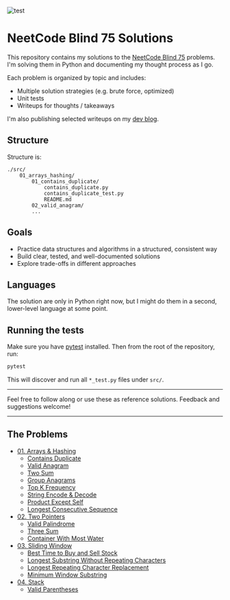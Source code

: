 ![test](https://github.com/bradleyburgess/neetcode-blind75/actions/workflows/test.yml/badge.svg)


# NeetCode Blind 75 Solutions

This repository contains my solutions to the [NeetCode Blind
75](https://neetcode.io/practice) problems. I'm solving them in Python and
documenting my thought process as I go.

Each problem is organized by topic and includes:
- Multiple solution strategies (e.g. brute force, optimized)
- Unit tests
- Writeups for thoughts / takeaways

I'm also publishing selected writeups on my [dev
blog](https://dev.bradley-burgess.com/tags/neetcode/).

## Structure

Structure is:
```
./src/
    01_arrays_hashing/
        01_contains_duplicate/
            contains_duplicate.py
            contains_duplicate_test.py
            README.md
        02_valid_anagram/
        ...
```

## Goals

- Practice data structures and algorithms in a structured, consistent way
- Build clear, tested, and well-documented solutions
- Explore trade-offs in different approaches

## Languages

The solution are only in Python right now, but I might do them in a second,
lower-level language at some point.

## Running the tests

Make sure you have [pytest](https://docs.pytest.org/) installed. Then from the
root of the repository, run:

```bash
pytest
```

This will discover and run all `*_test.py` files under `src/`.

---

Feel free to follow along or use these as reference solutions. Feedback and
suggestions welcome!

---

## The Problems

- [01. Arrays & Hashing](./src/01_arrays_hashing/)
  - [Contains Duplicate](./src/01_arrays_hashing/01_contains_duplicate/)
  - [Valid Anagram](./src/01_arrays_hashing/02_valid_anagram/)
  - [Two Sum](./src/01_arrays_hashing/03_two_sum/)
  - [Group Anagrams](./src/01_arrays_hashing/04_group_anagrams/)
  - [Top K Frequency](./src/01_arrays_hashing/05_top_k_frequency/)
  - [String Encode & Decode](./src/01_arrays_hashing/06_string_encode_decode/)
  - [Product Except Self](./src/01_arrays_hashing/07_array_product_except_self/)
  - [Longest Consecutive Sequence](./src/01_arrays_hashing/08_longest_consecutive_sequence/)
- [02. Two Pointers](./src/02_two_pointers/)
  - [Valid Palindrome](./src/02_two_pointers/08_longest_consecutive_sequence/)
  - [Three Sum](./src/02_two_pointers/10_three_sum/)
  - [Container With Most Water](./src/02_two_pointers/11_container_with_most_water/)
- [03. Sliding Window](./src/03_sliding_window/)
  - [Best Time to Buy and Sell Stock](./src/03_sliding_window/12_best_time_to_buy_and_sell_stock/)
  - [Longest Substring Without Repeating
    Characters](./src/03_sliding_window/13_longest_substring_without_repeating_characters/)
  - [Longest Repeating Character
    Replacement](./src/03_sliding_window/14_longest_repeating_character_replacement/)
  - [Minimum Window Substring](./src/03_sliding_window/15_minimum_window_substring/)
- [04. Stack](./src/04_stack/)
  - [Valid Parentheses](./src/04_stack/16_valid_parentheses/)